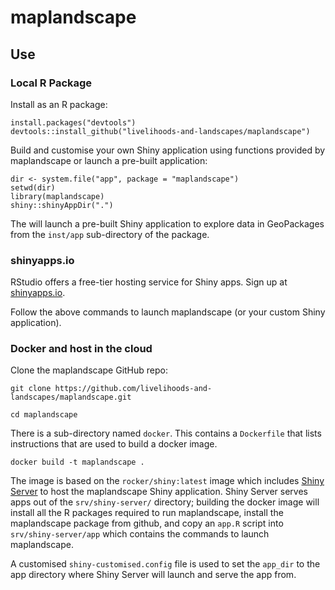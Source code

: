 # maplandscape


## Use

### Local R Package

Install as an R package:

```
install.packages("devtools")
devtools::install_github("livelihoods-and-landscapes/maplandscape")
```

Build and customise your own Shiny application using functions provided by maplandscape or launch a pre-built application:

```
dir <- system.file("app", package = "maplandscape")
setwd(dir)
library(maplandscape)
shiny::shinyAppDir(".")
```

The will launch a pre-built Shiny application to explore data in GeoPackages from the `inst/app` sub-directory of the package. 

### shinyapps.io

RStudio offers a free-tier hosting service for Shiny apps. Sign up at [shinyapps.io](https://www.shinyapps.io). 

Follow the above commands to launch maplandscape (or your custom Shiny application). 



### Docker and host in the cloud

Clone the maplandscape GitHub repo:

```
git clone https://github.com/livelihoods-and-landscapes/maplandscape.git

cd maplandscape
```

There is a sub-directory named `docker`. This contains a `Dockerfile` that lists instructions that are used to build a docker image.

```
docker build -t maplandscape .
```

The image is based on the `rocker/shiny:latest` image which includes [Shiny Server](https://www.rstudio.com/products/shiny/shiny-server/?_ga=2.240850435.1437924050.1628840494-908324396.1627896044) to host the maplandscape Shiny application. Shiny Server serves apps out of the `srv/shiny-server/` directory; building the docker image will install all the R packages required to run maplandscape, install the maplandscape package from github, and copy an `app.R` script into `srv/shiny-server/app` which contains the commands to launch maplandscape. 

A customised `shiny-customised.config` file is used to set the `app_dir` to  the app directory where Shiny Server will launch and serve the app from. 


